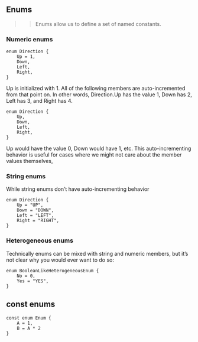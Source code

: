 ## Enums 

>>Enums allow us to define a set of named constants.

### Numeric enums
    enum Direction {
        Up = 1,
        Down,
        Left,
        Right,
    }
Up is initialized with 1. All of the following members are auto-incremented from that point on. In other words, Direction.Up has the value 1, Down has 2, Left has 3, and Right has 4.
  
    enum Direction {
        Up,
        Down,
        Left,
        Right,
    }
Up would have the value 0, Down would have 1, etc. This auto-incrementing behavior is useful for cases where we might not care about the member values themselves, 

### String enums
While string enums don’t have auto-incrementing behavior

    enum Direction {
        Up = "UP",
        Down = "DOWN",
        Left = "LEFT",
        Right = "RIGHT",
    }

### Heterogeneous enums
Technically enums can be mixed with string and numeric members, but it’s not clear why you would ever want to do so:

    enum BooleanLikeHeterogeneousEnum {
        No = 0,
        Yes = "YES",
    }

## const enums #

    const enum Enum {
        A = 1,
        B = A * 2
    }